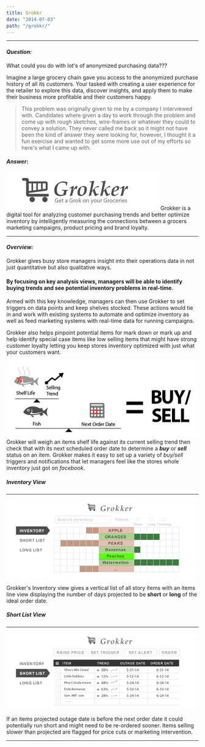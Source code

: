 ```yaml
---
title: Grokkr
date: "2014-07-03"
path: "/grokkr/"
---
```


- - -
#### *Question:*

What could you do with lot's of anonymized purchasing data???

Imagine a large grocery chain gave you access to the anonymized purchase history of all its customers. Your tasked with creating a user experience for the retailer to explore this data, discover insights, and apply them to make their business more profitable and their customers happy.

> This problem was originally given to me by a company I interviewed with. Candidates where given a day to work through the problem and come up with rough sketches, wire-frames or whatever they could to convey a solution.  They never called me back so it might not have been the kind of answer they were looking for, however, I thought it a fun exercise and wanted to get some more use out of my efforts so here's what I came up with.

#### *Answer:*

![Grokker](./grokker.png)
Grokker is a digital tool for analyzing customer purchasing trends and better optimize inventory by intelligently measuring the connections between a grocers marketing campaigns, product pricing and brand loyalty.

---
#### *Overview:*

Grokker gives busy store managers insight into their operations data in not just quantitative but also qualitative ways.

#### By focusing on key analysis views, managers will be able to identify buying trends and see potential inventory problems in real-time.

Armed with this key knowledge, managers can then use Grokker to set triggers on data points and keep shelves stocked. These actions would tie in and work with existing systems to automate and optimize inventory as well as feed marketing systems with real-time data for running campaigns.

Grokker also helps pinpoint potential items for mark down or mark up and help identify special case items like low selling items that might have strong customer loyalty letting you keep stores inventory optimized with just what your customers want.

![Grokker Math](./grokkermath.png)
Grokker will weigh an items shelf life against its current selling trend then check that with its next scheduled order date to determine a ***buy*** or ***sell*** status on an item. Grokker makes it easy to set up a variety of *buy/sell* triggers and notifications that let managers feel like the stores whole inventory just got on *facebook*.

##### Inventory View
---
![Grokker Math](./grokker1.png)

Grokker's Inventory view gives a vertical list of all story items with an items line view displaying the number of days projected to be **short** or **long** of the ideal order date.

##### Short List View
---
![Grokker Math](./grokker2.png)

If an items projected outage date is before the next order date it could potentially run short and might need to be re-ordered sooner. Items selling slower than projected are flagged for price cuts or marketing intervention.

---
